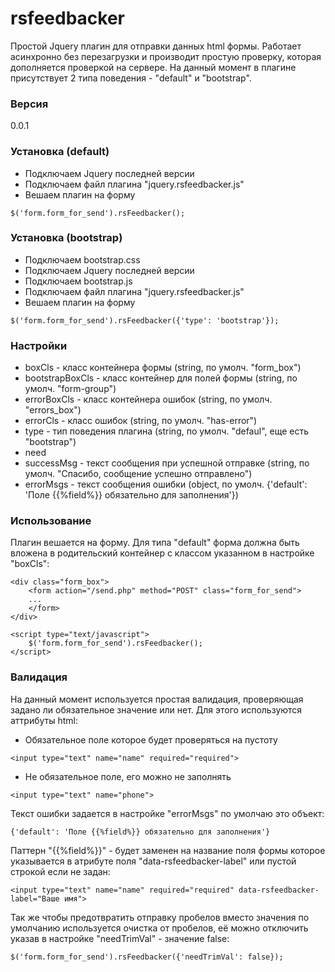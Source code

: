 # rsfeedbacker
Простой Jquery плагин для отправки данных html формы. Работает асинхронно без перезагрузки и производит простую проверку, которая дополняется проверкой на сервере. На данный момент в плагине присутствует 2 типа поведения - "default" и "bootstrap". 

### Версия
0.0.1

### Установка (default)
* Подключаем Jquery последней версии
* Подключаем файл плагина "jquery.rsfeedbacker.js"
* Вешаем плагин на форму

```
$('form.form_for_send').rsFeedbacker();
```
 
### Установка (bootstrap)
* Подключаем bootstrap.css
* Подключаем Jquery последней версии
* Подключаем bootstrap.js
* Подключаем файл плагина "jquery.rsfeedbacker.js"
* Вешаем плагин на форму

```
$('form.form_for_send').rsFeedbacker({'type': 'bootstrap'});
```
 
### Настройки
- boxCls - класс контейнера формы (string, по умолч. "form_box")
- bootstrapBoxCls - класс контейнер для полей формы (string, по умолч. "form-group")
- errorBoxCls - класс контейнера ошибок (string, по умолч. "errors_box")
- errorCls - класс ошибок (string, по умолч. "has-error")
- type - тип поведения плагина (string, по умолч. "defaul", еще есть "bootstrap")
- need
- successMsg - текст сообщения при успешной отправке (string, по умолч. "Спасибо, сообщение успешно отправлено")
- errorMsgs - текст сообщения ошибки (object, по умолч. {'default': 'Поле {{%field%}} обязательно для заполнения'})
    
### Использование
Плагин вешается на форму. Для типа "default" форма должна быть вложена в родительский контейнер с классом указанном в настройке "boxCls":
```
<div class="form_box">
    <form action="/send.php" method="POST" class="form_for_send">
    ...
    </form>
</div>

<script type="text/javascript">
    $('form.form_for_send').rsFeedbacker();
</script>
```
### Валидация
На данный момент используется простая валидация, проверяющая задано ли обязательное значение или нет. Для этого используются аттрибуты html:
- Обязательное поле которое будет проверяться на пустоту
```
<input type="text" name="name" required="required">
```
- Не обязательное поле, его можно не заполнять
```
<input type="text" name="phone">
```
Текст ошибки задается в настройке "errorMsgs" по умолчаю это объект:
```
{'default': 'Поле {{%field%}} обязательно для заполнения'}
```
Паттерн "{{%field%}}" - будет заменен на название поля формы которое указывается в атрибуте поля "data-rsfeedbacker-label" или пустой строкой если не задан:
```
<input type="text" name="name" required="required" data-rsfeedbacker-label="Ваше имя">
```
Так же чтобы предотвратить отправку пробелов вместо значения по умолчанию используется очистка от пробелов, её можно отключить указав в настройке "needTrimVal" - значение false:
```
$('form.form_for_send').rsFeedbacker({'needTrimVal': false});
```